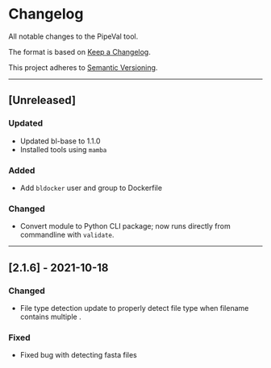 # Changelog
All notable changes to the PipeVal tool.

The format is based on [Keep a Changelog](https://keepachangelog.com/en/1.0.0/).

This project adheres to [Semantic Versioning](https://semver.org/spec/v2.0.0.html).

---

## [Unreleased]
### Updated
- Updated bl-base to 1.1.0
- Installed tools using `mamba`

### Added
- Add `bldocker` user and group to Dockerfile

### Changed
- Convert module to Python CLI package; now runs directly from commandline with `validate`.

---

## [2.1.6] - 2021-10-18
### Changed
-  File type detection update to properly detect file type when filename contains multiple .

### Fixed
- Fixed bug with detecting fasta files
